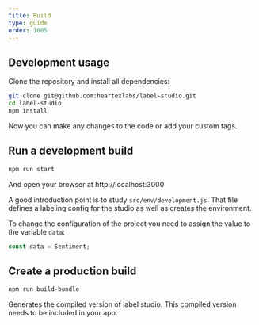 ```yaml
---
title: Build
type: guide
order: 1005
---
```


## Development usage

Clone the repository and install all dependencies:

```bash
git clone git@github.com:heartexlabs/label-studio.git
cd label-studio
npm install
```

Now you can make any changes to the code or add your custom tags.

## Run a development build

```bash
npm run start
```

And open your browser at http://localhost:3000

A good introduction point is to study `src/env/development.js`. That file defines a labeling config for the studio as well as creates the environment.

To change the configuration of the project you need to assign the value to the variable `data`:

```javascript
const data = Sentiment;
```

## Create a production build

```bash
npm run build-bundle
```

Generates the compiled version of label studio. This compiled version needs to be included in your app.

